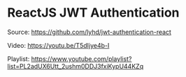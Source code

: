 # ReactJS JWT Authentication

Source: https://github.com/lyhd/jwt-authentication-react

Video: https://youtu.be/T5dIjye4b-I

Playlist: https://www.youtube.com/playlist?list=PL2adUX6Utt_2ushm0DDJ3fxiKypU44KZq
